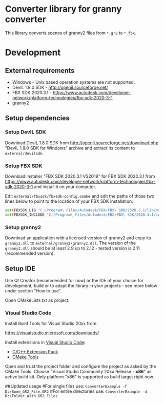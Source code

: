 # Converter library for granny converter
This library converts scenes of granny2 files from `*.gr2` to `*.fbx`.

# Development

## External requirements
- Windows - Unix based operation systems are not supported.
- DevIL 1.8.0 SDK - http://openil.sourceforge.net/
- FBX SDK 2020.3.1 - https://www.autodesk.com/developer-network/platform-technologies/fbx-sdk-2020-3-1
- granny2

## Setup dependencies

### Setup DevIL SDK
Download DevIL 1.8.0 SDK from http://openil.sourceforge.net/download.php "DevIL 1.8.0 SDK for Windows" archive and extract its content to `external/devilsdk`.

### Setup FBX SDK
Download installer "FBX SDK 2020.3.1 VS2019" for FBX SDK 2020.3.1 from https://www.autodesk.com/developer-network/platform-technologies/fbx-sdk-2020-3-1 and install it on your computer.

Edit `external/fbxsdk/fbxsdk-config.cmake` and edit the paths of those two lines below to point to the location of your FBX SDK installation:
```bash
set(FBXSDK_LIB "C:/Program\ Files/Autodesk/FBX/FBX\ SDK/2020.3.1/lib/vs2019/x86")
set(FBXSDK_INCLUDE "C:/Program\ Files/Autodesk/FBX/FBX\ SDK/2020.3.1/include")
```

### Setup granny2
Download an application with a licensed version of granny2 and copy its `granny2.dll` to `external/granny2/granny2.dll`. The version of the `granny2.dll` should be at least 2.9 up to 2.12 - tested version is 2.11 (recommended version).

## Setup IDE
Use Qt Creator (recommended for now) or the IDE of your choice for development, build or to adapt the library in your projects - see more below under section "How to use".

Open CMakeLists.txt as project.

### Visual Studio Code
Install Build Tools for Visual Studio 20xx from:

https://visualstudio.microsoft.com/downloads/

Install extensions in [Visual Studio Code](https://code.visualstudio.com/):
- [C/C++ Extension Pack](https://marketplace.visualstudio.com/items?itemName=ms-vscode.cpptools-extension-pack)
- [CMake Tools](https://marketplace.visualstudio.com/items?itemName=ms-vscode.cmake-tools)

Open and trust the project folder and configure the project as asked by the CMake Tools. Choose "Visual Studio Community 20xx Release - **x86**" as active build kit. Only platform "x86" is supported as build target right now.


##Updated usage
#For single files use: ```ConverterExample -f D:\Some_GR2_File.GR2```
#For entire directories use: ```ConverterExample -d D:\Folder_With_GR2_Files```
